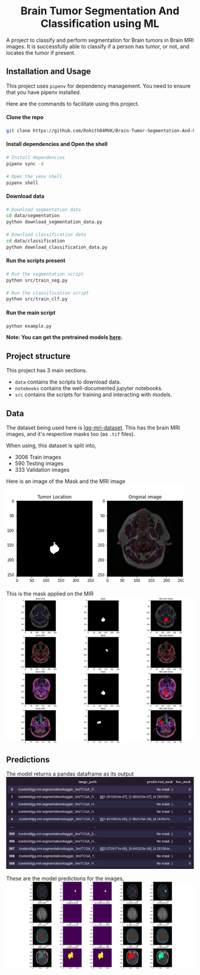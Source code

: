 <h1 align="center">Brain Tumor Segmentation And Classification using ML</h1>

A project to classify and perform segmentation for Brain tumors in Brain MRI images.
It is successfully able to classify if a person has tumor, or not, and locates the tumor
if present.

## Installation and Usage

This project uses `pipenv` for dependency management. You need to ensure that you have pipenv installed.

Here are the commands to facilitate using this project.

#### Clone the repo

```sh
git clone https://github.com/Rohith04MVK/Brain-Tumor-Segmentation-And-Classification
```

#### Install dependencies and Open the shell

```sh
# Install dependencies
pipenv sync -d

# Open the venv shell
pipenv shell
```

#### Download data

```sh
# Download segmentation data
cd data/segmentation
python download_segmentation_data.py

# Download classification data
cd data/classification
python download_classification_data.py
```

#### Run the scripts present

```sh
# Run the segmentation script
python src/train_seg.py

# Run the classification script
python src/train_clf.py
```

#### Run the main script

```sh
python example.py
```

**Note: You can get the pretrained models [here](https://drive.google.com/drive/folders/17c9VjWuyVrShYdFt4E5lC0bUZWFTBgzi?usp=sharing).**

## Project structure

This project has 3 main sections.

- `data` contains the scripts to download data.
- `notebooks` contains the well-documented jupyter notebooks.
- `src` contains the scripts for training and interacting with models.

## Data

The dataset being used here is [lgg-mri-dataset](https://www.kaggle.com/mateuszbuda/lgg-mri-segmentation).
This has the brain MRI images, and it's respective masks too (as `.tif` files).

When using, this dataset is split into,
- 3006 Train images
- 590 Testing images
- 333 Validation images

Here is an image of the Mask and the MRI image
![tumor and brain](images/brain_and_tumor.png)

This is the mask applied on the MIR
![mask on mri](images/tumor_on_brain.png)

## Predictions

The model returns a pandas dataframe as its output
![predictions](images/predictions.PNG)

These are the model predictions for the images,
![The predictions on the image](./images/AI_classified_tumors.png)
